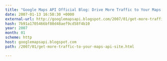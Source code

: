 ```yaml
---
title: "Google Maps API Official Blog: Drive More Traffic to Your Maps API Site - Include KML Files in Your Sitemap"
date: 2007-01-13 16:58:30 +0000
external-url: http://googlemapsapi.blogspot.com/2007/01/get-more-traffic-to-your-maps-api-site.html
hash: 7b91a1705466bf80d48aef9cd58f4b10
year: 2007
month: 01
scheme: http
host: googlemapsapi.blogspot.com
path: /2007/01/get-more-traffic-to-your-maps-api-site.html

---
```



